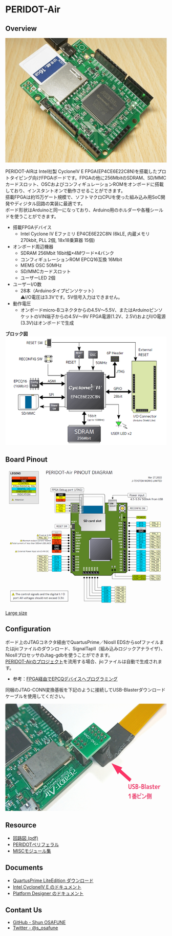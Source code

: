 PERIDOT-Air
===========

Overview
--------
<img src="https://raw.githubusercontent.com/osafune/peridot_air/master/img/air_thumb.jpg">

PERIDOT-AIRは Intel社製 CycloneIV E FPGA(EP4CE6E22C8N)を搭載したプロトタイピング向けFPGAボードです。FPGAの他に256MbitのSDRAM、SD/MMCカードスロット、OSCおよびコンフィギュレーションROMをオンボードに搭載しており、インスタントオンで動作させることができます。  
搭載FPGAは約15万ゲート規模で、ソフトマクロCPUを使った組み込み用SoC開発やディジタル回路の実装に最適です。  
ボード形状はArduinoと同一になっており、Arduino用のホルダーや各種シールドを使うことができます。  

- 搭載FPGAデバイス
	- Intel Cyclone IV Eファミリ EP4CE6E22C8N
	(6kLE, 内蔵メモリ 270kbit, PLL 2個, 18x18乗算器 15個)
- オンボード周辺機器
	- SDRAM 256Mbit 16bit幅×4Mワード×4バンク
	- コンフィギュレーションROM EPCQ16互換 16Mbit
	- MEMS OSC 50MHz
	- SD/MMCカードスロット
	- ユーザーLED 2個
- ユーザーI/O数
	- 28本（Arduinoタイプピンソケット）  
	⚠️I/O電圧は3.3Vです。5V信号入力はできません。
- 動作電圧
	- オンボードmicro-Bコネクタからの4.5V～5.5V、またはArduinoピンソケットのVIN端子からの4.5V～9V
	FPGA電源(1.2V、2.5V)およびI/O電源(3.3V)はオンボードで生成

**ブロック図**
<img src="https://raw.githubusercontent.com/osafune/peridot_air/master/img/air_block.png">


Board Pinout
------------
<img src="https://raw.githubusercontent.com/osafune/peridot_air/master/img/air_pinout.png">

[Large size](https://raw.githubusercontent.com/osafune/peridot_air/master/img/air_pinout_large.png)


Configuration
-------------
ボード上のJTAGコネクタ経由でQuartusPrime／NiosII EDSからsofファイルまたはjicファイルのダウンロード、SignalTapII（組み込みロジックアナライザ）、NiosIIプロセッサのJtag-gdbを使うことができます。  
[PERIDOT-Airのプロジェクト](https://github.com/osafune/peridot_air/tree/main/fpga)を流用する場合、jicファイルは自動で生成されます。
- 参考：[FPGA経由でEPCQデバイスへプログラミング](https://www.macnica.co.jp/business/semiconductor/articles/intel/122065/)

同梱のJTAG-CONN変換基板を下記のように接続してUSB-Blasterダウンロードケーブルを使用してください。

<img src="https://raw.githubusercontent.com/osafune/peridot_air/master/img/air_jtagconn.jpg" width="600" height="333">



Resource
--------
- [回路図 (pdf)](https://raw.githubusercontent.com/osafune/peridot_air/master/pcb/peridot_air_pcb_schem_rev1.1r.pdf)
- [PERIDOTペリフェラル](https://github.com/osafune/peridot_peripherals)
- [MISCモジュール集](https://github.com/osafune/misc_hdl_module)


Documents
---------
- [QuartusPrime LiteEdition ダウンロード](https://www.intel.com/content/www/us/en/software-kit/684216/intel-quartus-prime-lite-edition-design-software-version-21-1-for-windows.html)
- [Intel CycloneIV E のドキュメント](https://www.intel.co.jp/content/www/jp/ja/products/details/fpga/cyclone/iv/docs.html?s=Newest)
- [Platform Designer のドキュメント](https://www.intel.co.jp/content/www/jp/ja/software/programmable/quartus-prime/qts-platform-designer.html)


Contant Us
----------
- [GitHub - Shun OSAFUNE](https://github.com/osafune)
- [Twitter - @s_osafune](https://twitter.com/s_osafune)
